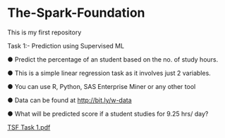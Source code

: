 # The-Spark-Foundation

This is my first repository

Task 1:- Prediction using Supervised ML

● Predict the percentage of an student based on the no. of study hours.

● This is a simple linear regression task as it involves just 2 variables.

● You can use R, Python, SAS Enterprise Miner or any other tool

● Data can be found at http://bit.ly/w-data

● What will be predicted score if a student studies for 9.25 hrs/ day?

[TSF Task 1.pdf](https://github.com/Priyanka873/The-Spark-Foundation/files/6269152/TSF.Task.1.pdf)

